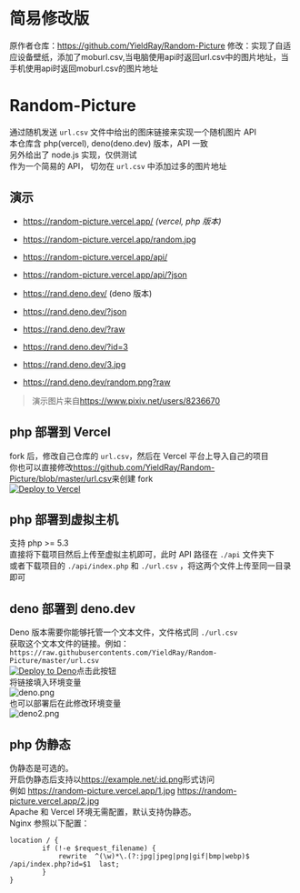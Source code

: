 # 简易修改版
原作者仓库：https://github.com/YieldRay/Random-Picture
修改：实现了自适应设备壁纸，添加了moburl.csv,当电脑使用api时返回url.csv中的图片地址，当手机使用api时返回moburl.csv的图片地址
# Random-Picture

通过随机发送 `url.csv` 文件中给出的图床链接来实现一个随机图片 API  
本仓库含 php(vercel), deno(deno.dev) 版本，API 一致  
另外给出了 node.js 实现，仅供测试  
作为一个简易的 API， 切勿在 `url.csv` 中添加过多的图片地址

## 演示

-   <https://random-picture.vercel.app/> _(vercel, php 版本)_
-   <https://random-picture.vercel.app/random.jpg>
-   <https://random-picture.vercel.app/api/>
-   <https://random-picture.vercel.app/api/?json>

-   <https://rand.deno.dev/> (deno 版本)
-   <https://rand.deno.dev/?json>
-   <https://rand.deno.dev/?raw>
-   <https://rand.deno.dev/?id=3>
-   <https://rand.deno.dev/3.jpg>
-   <https://rand.deno.dev/random.png?raw>

> 演示图片来自<https://www.pixiv.net/users/8236670>

## php 部署到 Vercel

fork 后，修改自己仓库的 `url.csv`，然后在 Vercel 平台上导入自己的项目  
你也可以直接修改<https://github.com/YieldRay/Random-Picture/blob/master/url.csv>来创建 fork  
[![Deploy to Vercel](https://vercel.com/button)](https://vercel.com/import/git?s=https%3A%2F%2Fgithub.com%2FYieldRay%2FRandom-Picture)

## php 部署到虚拟主机

支持 php >= 5.3  
直接将下载项目然后上传至虚拟主机即可，此时 API 路径在 `./api` 文件夹下  
或者下载项目的 `./api/index.php` 和 `./url.csv` ，将这两个文件上传至同一目录即可

## deno 部署到 deno.dev

Deno 版本需要你能够托管一个文本文件，文件格式同 `./url.csv`  
获取这个文本文件的链接。例如：`https://raw.githubusercontents.com/YieldRay/Random-Picture/master/url.csv`  
[![Deploy to Deno](https://deno.com/deno-deploy-button.svg)](https://dash.deno.com/new?url=https://raw.githubusercontent.com/YieldRay/Random-Picture/master/test/deno.ts&env=RECORD_URL)点击此按钮  
将链接填入环境变量  
![deno.png](https://s2.loli.net/2022/04/28/ajWebXNYfw7Mtpv.png)  
也可以部署后在此修改环境变量  
![deno2.png](https://s2.loli.net/2022/04/28/VtMBlj1Uuxysboc.png)

## php 伪静态

伪静态是可选的。  
开启伪静态后支持以<https://example.net/:id.png>形式访问  
例如 <https://random-picture.vercel.app/1.jpg> <https://random-picture.vercel.app/2.jpg>  
Apache 和 Vercel 环境无需配置，默认支持伪静态。  
Nginx 参照以下配置：

```nginx
location / {
        if (!-e $request_filename) {
            rewrite  ^(\w)*\.(?:jpg|jpeg|png|gif|bmp|webp)$  /api/index.php?id=$1  last;
        }
}
```
